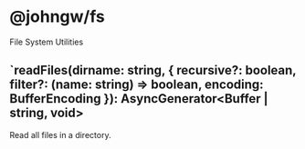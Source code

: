 # @johngw/fs

File System Utilities

## `readFiles(dirname: string, { recursive?: boolean, filter?: (name: string) => boolean, encoding: BufferEncoding }): AsyncGenerator<Buffer | string, void>

Read all files in a directory.
